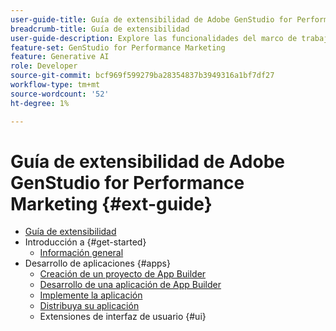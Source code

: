 ```yaml
---
user-guide-title: Guía de extensibilidad de Adobe GenStudio for Performance Marketing
breadcrumb-title: Guía de extensibilidad
user-guide-description: Explore las funcionalidades del marco de trabajo de extensibilidad de Adobe GenStudio for Performance Marketing.
feature-set: GenStudio for Performance Marketing
feature: Generative AI
role: Developer
source-git-commit: bcf969f599279ba28354837b3949316a1bf7df27
workflow-type: tm+mt
source-wordcount: '52'
ht-degree: 1%

---
```



# Guía de extensibilidad de Adobe GenStudio for Performance Marketing {#ext-guide}

+ [Guía de extensibilidad](home.md)
+ Introducción a {#get-started}
   + [Información general](overview.md)
+ Desarrollo de aplicaciones {#apps}
   + [Creación de un proyecto de App Builder](create-project.md)
   + [Desarrollo de una aplicación de App Builder](create-app.md)
   + [Implemente la aplicación](deploy-app.md)
   + [Distribuya su aplicación](distribute-app.md)
   + Extensiones de interfaz de usuario {#ui}
